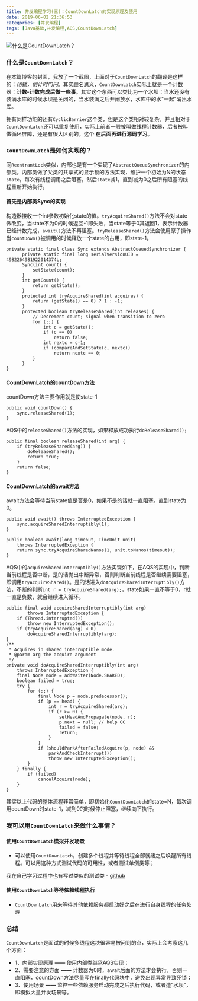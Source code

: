 ```yaml
---
title: 并发编程学习(三)：CountDownLatch的实现原理及使用
date: 2019-06-02 21:36:53
categories: [并发编程]
tags: [Java基础,并发编程,AQS,CountDownLatch]
---
```

![什么是CountDownLatch？](cdl.png)

<!--more-->

### 什么是`CountDownLatch`？

  在本篇博客的封面，我放了一个截图，上面对于`CountDownLatch`的翻译是这样的：*闭锁，倒计时门闩*。其实顾名思义，`CountDownLatch`实际上就是一个计数器：**计数-计数完成后做一些事**。其实这个东西可以类比为一个水坝：当水还没有装满水库的时候水坝是关闭的，当水装满之后开闸放水，水库中的水"一起"涌出水库。

  拥有同样功能的还有`CyclicBarrier`这个类，但是这个类相对较复杂，并且相对于`CountDownLatch`还可以重复使用，实际上前者一般被叫做线程计数器，后者被叫做循环屏障，还是有很大区别的。这个 **在后面再进行源码学习**。

### `CountDownLatch`是如何实现的？

  同`ReentrantLock`类似，内部也是有一个实现了`AbstractQueueSynchronizer`的内部类。内部类做了父类的共享式的显示锁的方法实现，维护一个初始为N的状态`state`，每次有线程调用之后阻塞，然后`state`减1，直到减为0之后所有阻塞的线程重新开始执行。

#### 首先是内部类Sync的实现
  构造器接收一个int参数初始化state的值。`tryAcquireShared()`方法不会对state做改变，当state不为0的时候返回-1即失败，当state等于0其返回1，表示计数器已经计数完成，`await()`方法不再阻塞。`tryReleaseShared()`方法会使用原子操作当`countDown()`被调用的时候释放一个state的占用，即state-1。

```
private static final class Sync extends AbstractQueuedSynchronizer {
      private static final long serialVersionUID = 4982264981922014374L;
      Sync(int count) {
          setState(count);
      }
      int getCount() {
          return getState();
      }
      protected int tryAcquireShared(int acquires) {
          return (getState() == 0) ? 1 : -1;
      }
      protected boolean tryReleaseShared(int releases) {
          // Decrement count; signal when transition to zero
          for (;;) {
              int c = getState();
              if (c == 0)
                  return false;
              int nextc = c-1;
              if (compareAndSetState(c, nextc))
                  return nextc == 0;
          }
      }
}
```

#### CountDownLatch的countDown方法
  countDown方法主要作用就是使state-1

```
public void countDown() {
    sync.releaseShared(1);
}
```

  AQS中的`releaseShared()`方法的实现，如果释放成功执行`doReleaseShared();`

```
public final boolean releaseShared(int arg) {
    if (tryReleaseShared(arg)) {
        doReleaseShared();
        return true;
    }
    return false;
}
```

#### CountDownLatch的await方法
  await方法会等待当前state值是否是0，如果不是的话就一直阻塞。直到state为0。

```
public void await() throws InterruptedException {
    sync.acquireSharedInterruptibly(1);
}

public boolean await(long timeout, TimeUnit unit)
    throws InterruptedException {
    return sync.tryAcquireSharedNanos(1, unit.toNanos(timeout));
}
```

  AQS中的`acquireSharedInterruptibly()`方法实现如下，在AQS的实现中，判断当前线程是否中断，是的话抛出中断异常，否则判断当前线程是否继续需要阻塞，即调用`tryAcquireShared()`。是的话进入`doAcquireSharedInterruptibly()`方法，不断的判断`int r = tryAcquireShared(arg);`，state如果一直不等于0，r就一直是负数，就会继续进入循环。
```
public final void acquireSharedInterruptibly(int arg)
        throws InterruptedException {
    if (Thread.interrupted())
        throw new InterruptedException();
    if (tryAcquireShared(arg) < 0)
        doAcquireSharedInterruptibly(arg);
}
/**
 * Acquires in shared interruptible mode.
 * @param arg the acquire argument
 */
private void doAcquireSharedInterruptibly(int arg)
    throws InterruptedException {
    final Node node = addWaiter(Node.SHARED);
    boolean failed = true;
    try {
        for (;;) {
            final Node p = node.predecessor();
            if (p == head) {
                int r = tryAcquireShared(arg);
                if (r >= 0) {
                    setHeadAndPropagate(node, r);
                    p.next = null; // help GC
                    failed = false;
                    return;
                }
            }
            if (shouldParkAfterFailedAcquire(p, node) &&
                parkAndCheckInterrupt())
                throw new InterruptedException();
        }
    } finally {
        if (failed)
            cancelAcquire(node);
    }
}
```

其实以上代码的整体流程非常简单，即初始化`CountDownLatch`的state=N，每次调用countDown时state-1，减到0的时候停止阻塞，继续向下执行。

### 我可以用`CountDownLatch`来做什么事情？
#### 使用`CountDownLatch`模拟并发场景
- 可以使用`CountDownLatch`，创建多个线程并等待线程全部就绪之后唤醒所有线程。可以用这种方式测试代码的可用性，或者测试单例类等；

我在自己学习过程中也有写过类似的测试类 - [github](https://github.com/Fatezhang/Concurrent/tree/master/src/main/java/com/mime/concurrent/CountDownLatchStudy)

#### 使用`CountDownLatch`等待依赖线程执行
- `CountDownLatch`用来等待其他依赖服务都启动好之后在进行自身线程的任务处理

### 总结
  `CountDownLatch`是面试的时候多线程这块很容易被问到的点，实际上会考察这几个方面：
  - 1、内部实现原理 **——** 使用内部类继承AQS实现；
  - 2、需要注意的方面 **——** 计数器为0时，await后面的方法才会执行，否则一直阻塞，countDown方法尽量写在finally代码块中，避免出现异常导致死锁；
  - 3、使用场景 **——** 监控一些依赖服务启动完成之后执行代码，或者造“水坝”，即模拟大量并发场景等。

